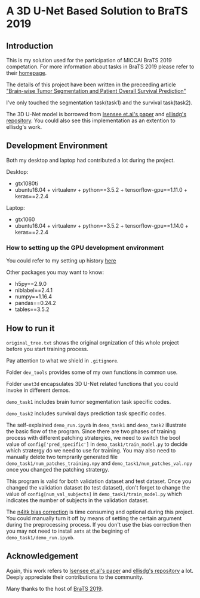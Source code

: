 # A 3D U-Net Based Solution to BraTS 2019
## Introduction
This is my solution used for the participation of MICCAI BraTS 2019 competation. For more information about tasks in BraTS 2019 please refer to their [homepage](https://www.med.upenn.edu/cbica/brats2019.html). 

The details of this project have been written in the preceeding article ["Brain-wise Tumor Segmentation and Patient
Overall Survival Prediction"]()

I've only touched the segmentation task(task1) and the survival task(task2).

The 3D U-Net model is borrowed from [Isensee et.al's paper](https://doi.org/10.1007/978-3-030-11726-9_21) and [ellisdg's repository](https://github.com/ellisdg/3DUnetCNN.git). You could also see this implementation as an extention to ellisdg's work. 

## Development Environment
Both my desktop and laptop had contributed a lot during the project.

Desktop: 
- gtx1080ti 
- ubuntu16.04 + virtualenv + python==3.5.2 + tensorflow-gpu==1.11.0 + keras==2.2.4

Laptop:
- gtx1060
- ubuntu16.04 + virtualenv + python==3.5.2 + tensorflow-gpu==1.14.0 + keras==2.2.4

### How to setting up the GPU development environment
You could refer to my setting up history [here](https://github.com/woodywff/history-of-setting-up-deep-learning-environment)

Other packages you may want to know:
- h5py==2.9.0
- niblabel==2.4.1
- numpy==1.16.4
- pandas==0.24.2
- tables==3.5.2

## How to run it
`original_tree.txt` shows the original orgnization of this whole project before you start training process. 

Pay attention to what we shield in `.gitignore`.

Folder `dev_tools` provides some of my own functions in common use.

Folder `unet3d` encapsulates 3D U-Net related functions that you could invoke in different demos.

`demo_task1` includes brain tumor segmentation task specific codes.

`demo_task2` includes survival days prediction task specific codes.

The self-explained `demo_run.ipynb` in `demo_task1` and `demo_task2` illustrate the basic flow of the program. Since there are two phases of training process with different patching stratergies, we need to switch the bool value of `config['pred_specific']` in `demo_task1/train_model.py` to decide which stratergy do we need to use for training. 
You may also need to manually delete two temprarily generated file `demo_task1/num_patches_training.npy` and `demo_task1/num_patches_val.npy` once you changed the patching stratergy.

This program is valid for both validation dataset and test dataset. Once you changed the validation dataset (to test dataset), don't forget to change the value of `config[num_val_subjects]` in `demo_task1/train_model.py` which indicates the number of subjects in the validation dataset.

The [n4itk bias correction](https://doi.org/10.1109/TMI.2010.2046908) is time consuming and optional during this project. You could manually turn it off by means of setting the certain argument during the preprocessing process. If you don't use the bias correction then you may not need to install `ants` at the begining of `demo_task1/demo_run.ipynb`.



## Acknowledgement
Again, this work refers to [Isensee et.al's paper](https://doi.org/10.1007/978-3-030-11726-9_21) and [ellisdg's repository](https://github.com/ellisdg/3DUnetCNN.git) a lot. Deeply appreciate their contributions to the community.

Many thanks to the host of [BraTS 2019](https://www.med.upenn.edu/cbica/brats2019.html).










